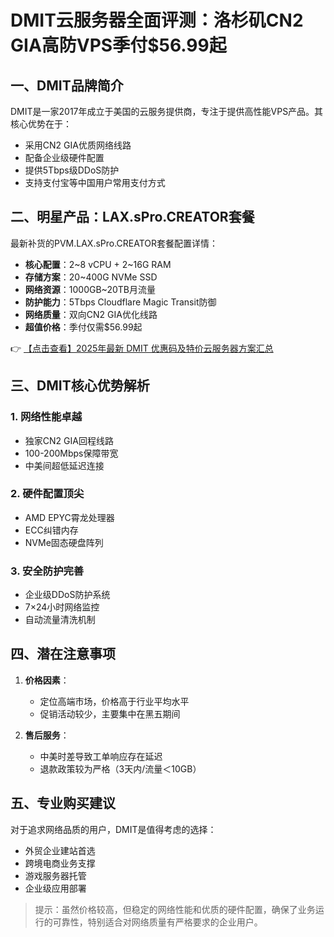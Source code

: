 # DMIT云服务器全面评测：洛杉矶CN2 GIA高防VPS季付$56.99起

## 一、DMIT品牌简介

DMIT是一家2017年成立于美国的云服务提供商，专注于提供高性能VPS产品。其核心优势在于：
- 采用CN2 GIA优质网络线路
- 配备企业级硬件配置
- 提供5Tbps级DDoS防护
- 支持支付宝等中国用户常用支付方式

## 二、明星产品：LAX.sPro.CREATOR套餐

最新补货的PVM.LAX.sPro.CREATOR套餐配置详情：

- **核心配置**：2~8 vCPU + 2~16G RAM
- **存储方案**：20~400G NVMe SSD
- **网络资源**：1000GB~20TB月流量
- **防护能力**：5Tbps Cloudflare Magic Transit防御
- **网络质量**：双向CN2 GIA优化线路
- **超值价格**：季付仅需$56.99起

👉 [【点击查看】2025年最新 DMIT 优惠码及特价云服务器方案汇总](https://bit.ly/dmit_coupon)

## 三、DMIT核心优势解析

### 1. 网络性能卓越
- 独家CN2 GIA回程线路
- 100-200Mbps保障带宽
- 中美间超低延迟连接

### 2. 硬件配置顶尖
- AMD EPYC霄龙处理器
- ECC纠错内存
- NVMe固态硬盘阵列

### 3. 安全防护完善
- 企业级DDoS防护系统
- 7×24小时网络监控
- 自动流量清洗机制

## 四、潜在注意事项

1. **价格因素**：
   - 定位高端市场，价格高于行业平均水平
   - 促销活动较少，主要集中在黑五期间

2. **售后服务**：
   - 中美时差导致工单响应存在延迟
   - 退款政策较为严格（3天内/流量＜10GB）

## 五、专业购买建议

对于追求网络品质的用户，DMIT是值得考虑的选择：
- 外贸企业建站首选
- 跨境电商业务支撑
- 游戏服务器托管
- 企业级应用部署

> 提示：虽然价格较高，但稳定的网络性能和优质的硬件配置，确保了业务运行的可靠性，特别适合对网络质量有严格要求的企业用户。